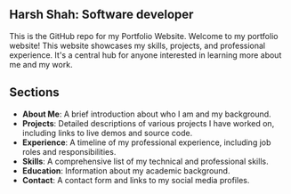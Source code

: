 ## Harsh Shah: Software developer

This is the GitHub repo for my  Portfolio Website.
Welcome to my portfolio website! This website showcases my skills, projects, and professional experience. It's a central hub for anyone interested in learning more about me and my work.

## Sections

- **About Me**: A brief introduction about who I am and my background.
- **Projects**: Detailed descriptions of various projects I have worked on, including links to live demos and source code.
- **Experience**: A timeline of my professional experience, including job roles and responsibilities.
- **Skills**: A comprehensive list of my technical and professional skills.
- **Education**: Information about my academic background.
- **Contact**: A contact form and links to my social media profiles.
